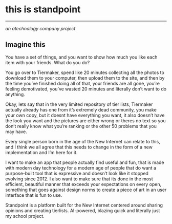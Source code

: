 # this is standpoint
---
*an atechnology company project*
## Imagine this

You have a set of things, and you want to show how much you like each item with your friends. What do you do?

You go over to Tiermaker, spend like 20 minutes collecting all the photos to download them to your computer, then upload them to the site, and then by the time you’ve finished doing all of that, your friends are all gone, you’re feeling demotivated, you’ve wasted 20 minutes and literally don’t want to do anything.

Okay, lets say that in the very limited repository of tier lists, Tiermaker actually already has one from it’s extremely dead community, you make your own copy, but it doesnt have everything you want, it also doesn’t have the look you want and the pictures are either wrong or theres no text so you don’t really know what you’re ranking or the other 50 problems that you may have.

Every single person born in the age of the New Internet can relate to this, and I think we all agree that this needs to change in the form of a new implementation and I’m here for it.

I want to make an app that people actually find useful and fun, that is made with modern day technology for a modern age of people that do want a purpose-built tool that is expressive and doesn’t look like it stopped evolving since 2012. I also want to make sure that its done in the most efficient, beautiful manner that exceeds your expectations on every open, something that goes against design norms to create a piece of art in an user interface that is fun to use.

Standpoint is a platform built for the New Internet centered around sharing opinions and creating tierlists. AI-powered, blazing quick and literally just my school project.
